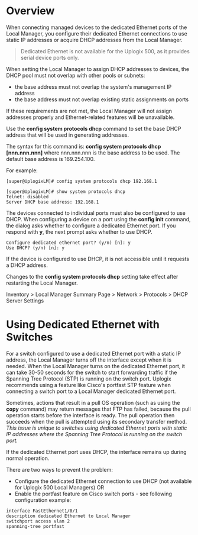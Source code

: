 <!-- 5.4 -->

# Overview

When connecting managed devices to the dedicated Ethernet ports of the Local Manager, you configure their dedicated Ethernet connections to use static IP addresses or acquire DHCP addresses from the Local Manager.

> Dedicated Ethernet is not available for the Uplogix 500, as it provides serial device ports only.

When setting the Local Manager to assign DHCP addresses to devices, the DHCP pool must not overlap with other pools or subnets:

 - the base address must not overlap the system's management IP address
 - the base address must not overlap existing static assignments on ports

<div class='warning' /> If these requirements are not met, the Local Manager will not assign addresses properly and Ethernet-related features will be unavailable. </div>

Use the **config system protocols dhcp** command to set the base DHCP address that will be used in generating addresses.

The syntax for this command is: **config system protocols dhcp [nnn.nnn.nnn]** where nnn.nnn.nnn is the base address to be used. The default base address is 169.254.100.

For example:

```
[super@UplogixLM]# config system protocols dhcp 192.168.1 

[super@UplogixLM]# show system protocols dhcp
Telnet: disabled
Server DHCP base address: 192.168.1
```

The devices connected to individual ports must also be configured to use DHCP. When configuring a device on a port using the **config init** command, the dialog asks whether to configure a dedicated Ethernet port. If you respond with **y**, the next prompt asks whether to use DHCP. 

```
Configure dedicated ethernet port? (y/n) [n]: y
Use DHCP? (y/n) [n]: y
```

If the device is configured to use DHCP, it is not accessible until it requests a DHCP address.

Changes to the **config system protocols dhcp** setting take effect after restarting the Local Manager.

<div class='ucc' />Inventory > Local Manager Summary Page > Network > Protocols > DHCP Server Settings</div>

# Using Dedicated Ethernet with Switches

For a switch configured to use a dedicated Ethernet port with a static IP address, the Local Manager turns off the interface except when it is needed. When the Local Manager turns on the dedicated Ethernet port, it can take 30-50 seconds for the switch to start forwarding traffic if the Spanning Tree Protocol (STP) is running on the switch port.  Uplogix recommends using a feature like Cisco's portfast STP feature when connecting a switch port to a Local Manager dedicated Ethernet port.

Sometimes, actions that result in a pull OS operation (such as using the **copy** command) may return messages that FTP has failed, because the pull operation starts before the interface is ready. The pull operation then succeeds when the pull is attempted using its secondary transfer method. *This issue is unique to switches using dedicated Ethernet ports with static IP addresses where the Spanning Tree Protocol is running on the switch port.*

If the dedicated Ethernet port uses DHCP, the interface remains up during normal operation.

There are two ways to prevent the problem:

 - Configure the dedicated Ethernet connection to use DHCP (not available for Uplogix  500 Local Managers)
OR
 - Enable the portfast feature on Cisco switch ports - see following configuration example:
 
```
interface FastEthernet1/0/1
description dedicated Ethernet to Local Manager
switchport access vlan 2
spanning-tree portfast
```